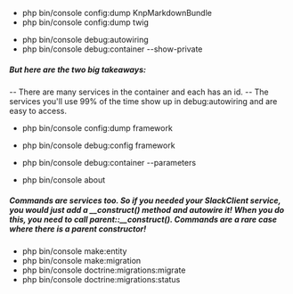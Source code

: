 * php bin/console config:dump KnpMarkdownBundle
* php bin/console config:dump twig

+ php bin/console debug:autowiring
+ php bin/console debug:container --show-private

##### But here are the two big takeaways:

-- There are many services in the container and each has an id.
-- The services you'll use 99% of the time show up in debug:autowiring and are easy to access.

+ php bin/console config:dump framework
+ php bin/console debug:config framework
+ php bin/console debug:container --parameters

+ php bin/console about

##### Commands are services too. So if you needed your SlackClient service, you would just add a __construct() method and autowire it! When you do this, you need to call parent::__construct(). Commands are a rare case where there is a parent constructor!

+ php bin/console make:entity
+ php bin/console make:migration
+ php bin/console doctrine:migrations:migrate
+ php bin/console doctrine:migrations:status
